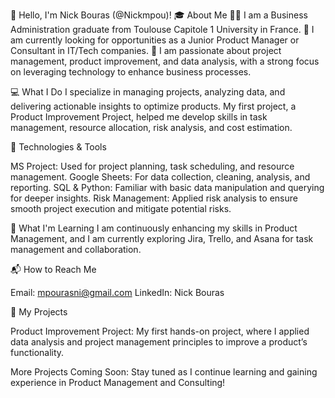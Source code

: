 👋 Hello, I'm Nick Bouras (@Nickmpou)!
🎓 About Me
👨‍🎓 I am a Business Administration graduate from Toulouse Capitole 1 University in France.
💼 I am currently looking for opportunities as a Junior Product Manager or Consultant in IT/Tech companies.
🧠 I am passionate about project management, product improvement, and data analysis, with a strong focus on leveraging technology to enhance business processes.

💻 What I Do
I specialize in managing projects, analyzing data, and delivering actionable insights to optimize products. My first project, a Product Improvement Project, helped me develop skills in task management, resource allocation, risk analysis, and cost estimation.

🔧 Technologies & Tools

MS Project: Used for project planning, task scheduling, and resource management.
Google Sheets: For data collection, cleaning, analysis, and reporting.
SQL & Python: Familiar with basic data manipulation and querying for deeper insights.
Risk Management: Applied risk analysis to ensure smooth project execution and mitigate potential risks.

🌱 What I'm Learning
I am continuously enhancing my skills in Product Management, and I am currently exploring Jira, Trello, and Asana for task management and collaboration.

📬 How to Reach Me

Email: mpourasni@gmail.com
LinkedIn: Nick Bouras

📂 My Projects

Product Improvement Project: My first hands-on project, where I applied data analysis and project management principles to improve a product’s functionality.

More Projects Coming Soon: Stay tuned as I continue learning and gaining experience in Product Management and Consulting!
